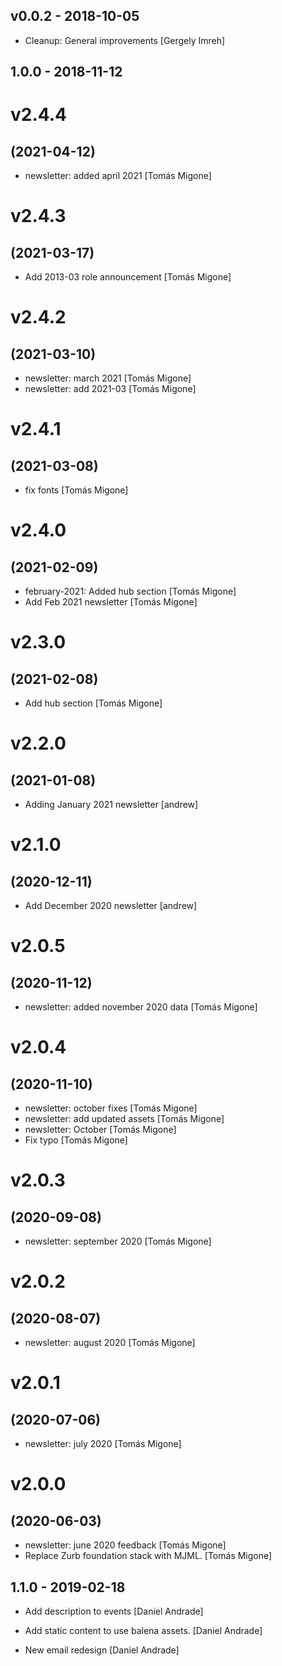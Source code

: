 ## v0.0.2 - 2018-10-05

* Cleanup: General improvements [Gergely Imreh]

## 1.0.0 - 2018-11-12

# v2.4.4
## (2021-04-12)

* newsletter: added april 2021 [Tomás Migone]

# v2.4.3
## (2021-03-17)

* Add 2013-03 role announcement [Tomás Migone]

# v2.4.2
## (2021-03-10)

* newsletter: march 2021 [Tomás Migone]
* newsletter: add 2021-03 [Tomás Migone]

# v2.4.1
## (2021-03-08)

* fix fonts [Tomás Migone]

# v2.4.0
## (2021-02-09)

* february-2021: Added hub section [Tomás Migone]
* Add Feb 2021 newsletter [Tomás Migone]

# v2.3.0
## (2021-02-08)

* Add hub section [Tomás Migone]

# v2.2.0
## (2021-01-08)

* Adding January 2021 newsletter [andrew]

# v2.1.0
## (2020-12-11)

* Add December 2020 newsletter [andrew]

# v2.0.5
## (2020-11-12)

* newsletter: added november 2020 data [Tomás Migone]

# v2.0.4
## (2020-11-10)

* newsletter: october fixes [Tomás Migone]
* newsletter: add updated assets [Tomás Migone]
* newsletter: October [Tomás Migone]
* Fix typo [Tomás Migone]

# v2.0.3
## (2020-09-08)

* newsletter: september 2020 [Tomás Migone]

# v2.0.2
## (2020-08-07)

* newsletter: august 2020 [Tomás Migone]

# v2.0.1
## (2020-07-06)

* newsletter: july 2020 [Tomás Migone]

# v2.0.0
## (2020-06-03)

* newsletter: june 2020 feedback [Tomás Migone]
* Replace Zurb foundation stack with MJML. [Tomás Migone]

## 1.1.0 - 2019-02-18

* Add description to events [Daniel Andrade]
* Add static content to use balena assets. [Daniel Andrade]

* New email redesign [Daniel Andrade]
